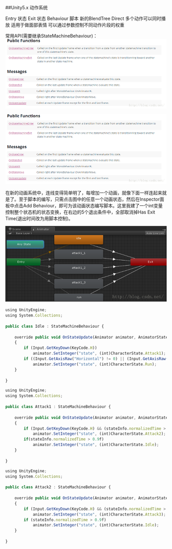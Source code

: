 ##Unity5.x 动作系统

Entry 状态
Exit 状态
Behaviour 脚本
新的BlendTree
    Direct
        多个动作可以同时播放
            适用于做面部表情
        可以通过参数控制不同动作片段的权重
        

常用API(需要继承StateMachineBehaviour)：
![](/assets/newAnimator02.png)

![](/assets/newAnimator03.png)
        
在新的动画系统中，连线变得简单明了，每增加一个动画，就像下面一样连起来就是了。至于脚本的编写，只需点击图中的任意一个动画状态，然后在Inspector面板中点击Add Behaviour，即可为该动画状态编写脚本。这里我建了一个int变量控制整个状态机的状态变换，在右边的5个退出条件中，全部取消掉Has Exit Time(退出时间改为用脚本控制)。

![](/assets/newAnimator01.png)

```javascript
using UnityEngine;  
using System.Collections;  
  
public class Idle : StateMachineBehaviour {  
  
    override public void OnStateUpdate(Animator animator, AnimatorStateInfo stateInfo, int layerIndex)  
    {  
        if (Input.GetKeyDown(KeyCode.H))  
            animator.SetInteger("state", (int)CharacterState.Attack1);  
        if ((Input.GetAxisRaw("Horizontal") != 0) || (Input.GetAxisRaw("Vertical") != 0))  
            animator.SetInteger("state", (int)CharacterState.Run);  
    }  
  
}  
```

```javascript
using UnityEngine;  
using System.Collections;  
  
public class Attack1 : StateMachineBehaviour {  
  
    override public void OnStateUpdate(Animator animator, AnimatorStateInfo stateInfo, int layerIndex)  
    {  
        if (Input.GetKeyDown(KeyCode.H) && (stateInfo.normalizedTime > 0.5f))  
            animator.SetInteger("state", (int)CharacterState.Attack2);  
        if(stateInfo.normalizedTime > 0.9f)  
            animator.SetInteger("state", (int)CharacterState.Idle);  
    }  
  
}  
```

```javascript
using UnityEngine;  
using System.Collections;  
  
public class Attack2 : StateMachineBehaviour {  
  
    override public void OnStateUpdate(Animator animator, AnimatorStateInfo stateInfo, int layerIndex)  
    {  
        if (Input.GetKeyDown(KeyCode.H) && (stateInfo.normalizedTime > 0.5f))  
            animator.SetInteger("state", (int)CharacterState.Attack3);  
        if (stateInfo.normalizedTime > 0.9f)  
            animator.SetInteger("state", (int)CharacterState.Idle);  
    }  
  
}  
```








